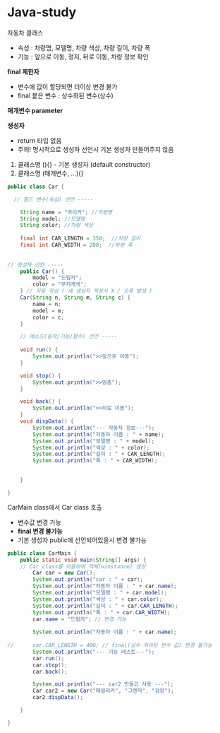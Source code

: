 # Java-study

자동차 클래스
- 속성 : 차량명, 모델명, 차량 색상, 차량 길이, 차량 폭
- 기능 : 앞으로 이동, 정지, 뒤로 이동, 차량 정보 확인

**final 제한자**
- 변수에 값이 할당되면 더이상 변경 불가
- final 붙은 변수 : 상수화된 변수(상수)

**매개변수 parameter**

**생성자**
- return 타입 없음
- 주의! 명시적으로 생성자 선언시 기본 생성자 만들어주지 않음

1. 클래스명 (){} - 기본 생성자 (default constructor)
2. 클래스명 (매개변수, ...){}

```java
public class Car {

  // 필드 변수(속성) 선언 -----

	String name = "마이카"; //차량명
	String model; //모델명
	String color; //차량 색상
	
	final int CAR_LENGTH = 350;  //차량 길이
	final int CAR_WIDTH = 200;  //차량 폭
	
	
// 생성자 선언 -----
	public Car() {
		model = "드림카";
		color = "무지개색";
	} // 자동 작성 ( 새 생성자 작성시 X / 오류 발생 )
	Car(String n, String m, String c) { 
		name = n;
		model = m;
		color = c;
	}

	// 메소드(동작/기능/함수) 선언 -----
	
	void run() {
		System.out.println(">>앞으로 이동");
	}

	void stop() {
		System.out.println(">>멈춤");
	}

	void back() {
		System.out.println(">>뒤로 이동");
	}
	void dispData() {
		System.out.println("--- 자동차 정보---");
		System.out.println("자동차 이름 : " + name);
		System.out.println("모델명 : " + model);
		System.out.println("색상 : " + color);
		System.out.println("길이 : " + CAR_LENGTH);
		System.out.println("폭 : " + CAR_WIDTH);

		
	}

}
```

CarMain class에서 Car class 호출
- 변수값 변경 가능
- **final 변경 불가능**
- 기본 생성자 public에 선언되어있을시 변경 불가능
```java
public class CarMain {
	public static void main(String[] args) {
	// Car class를 이용하여 객체(≒instance) 생성
		Car car = new Car();
		System.out.println("car : " + car);
		System.out.println("자동차 이름 : " + car.name);
		System.out.println("모델명 : " + car.model);
		System.out.println("색상 : " + car.color);
		System.out.println("길이 : " + car.CAR_LENGTH);
		System.out.println("폭 : " + car.CAR_WIDTH);
		car.name = "드림카"; // 변경 가능
		
		System.out.println("자동차 이름 : " + car.name);
		
//		car.CAR_LENGTH = 400; // final(상수 처리된 변수 값) 변경 불가능
		System.out.println("--- 기능 테스트---");
		car.run();
		car.stop();
		car.back();

		System.out.println("--- car2 만들고 사용 ---");
		Car car2 = new Car("패밀리카", "그랜저", "검정");
		car2.dispData();

	}

}
```

